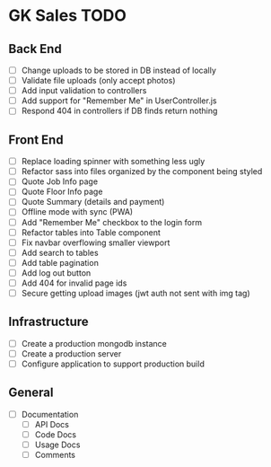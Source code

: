 # GK Sales TODO

## Back End

- [ ] Change uploads to be stored in DB instead of locally
- [ ] Validate file uploads (only accept photos)
- [ ] Add input validation to controllers
- [ ] Add support for "Remember Me" in UserController.js
- [ ] Respond 404 in controllers if DB finds return nothing

## Front End

- [ ] Replace loading spinner with something less ugly
- [ ] Refactor sass into files organized by the component being styled
- [ ] Quote Job Info page
- [ ] Quote Floor Info page
- [ ] Quote Summary (details and payment)
- [ ] Offline mode with sync (PWA)
- [ ] Add "Remember Me" checkbox to the login form
- [ ] Refactor tables into Table component
- [ ] Fix navbar overflowing smaller viewport
- [ ] Add search to tables
- [ ] Add table pagination
- [ ] Add log out button
- [ ] Add 404 for invalid page ids
- [ ] Secure getting upload images (jwt auth not sent with img tag)

## Infrastructure

- [ ] Create a production mongodb instance
- [ ] Create a production server
- [ ] Configure application to support production build

## General

- [ ] Documentation
  - [ ] API Docs
  - [ ] Code Docs
  - [ ] Usage Docs
  - [ ] Comments
